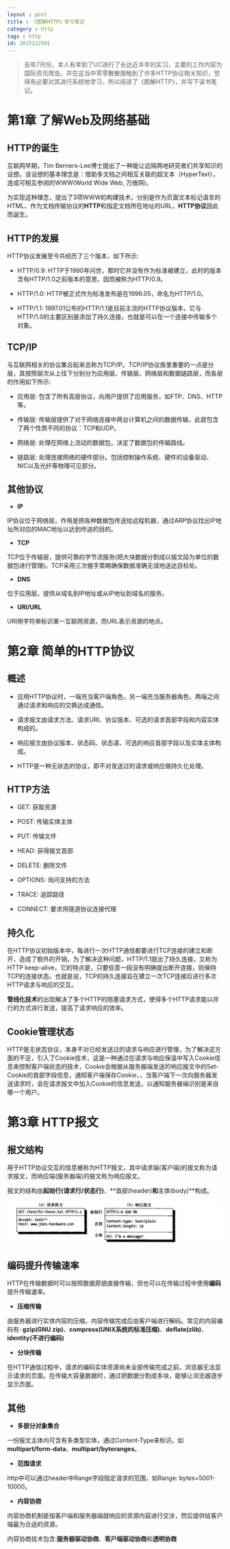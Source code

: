 ```yaml
---
layout : post
title : 《图解HTTP》学习笔记
category : http
tags : http
id: 2015122501
---
```


> 去年7月份，本人有幸到了UC进行了长达近半年的实习，主要的工作内容为国际资讯爬虫，并在这当中零零散散接触到了许多HTTP协议相关知识，觉得有必要对其进行系统地学习，所以阅读了《图解HTTP》，并写下读书笔记。

# **第1章 了解Web及网络基础**

## **HTTP的诞生**

互联网早期，Tim Berners-Lee博士提出了一种能让远隔两地研究者们共享知识的设想。该设想的基本理念是：借助多文档之间相互关联的超文本（HyperText），连成可相互参阅的WWW(World Wide Web, 万维网)。

为实现这种理念，提出了3项WWW的构建技术，分别是作为页面文本标记语言的HTML、作为文档传输协议的**HTTP**和指定文档所在地址的URL，**HTTP协议**因此而诞生。

## **HTTP的发展**

HTTP协议发展至今共经历了三个版本，如下所示:

* HTTP/0.9: HTTP于1990年问世，那时它并没有作为标准被建立，此时的版本含有HTTP/1.0之前版本的意思，因而被称为HTTP/0.9。

* HTTP/1.0: HTTP被正式作为标准发布是在1996.05，命名为HTTP/1.0。
	
* HTTP/1.1: 1997.01公布的HTTP/1.1是目前主流的HTTP协议版本，它与HTTP/1.0的主要区别是添加了持久连接，也就是可以在一个连接中传输多个对象。

## **TCP/IP**

与互联网相关的协议集合起来总称为TCP/IP。TCP/IP协议族里重要的一点是分层，其按照层次从上往下分别分为应用层、传输层、网络层和数据链路层，而各层的作用如下所示:

* 应用层: 包含了所有高层协议，向用户提供了应用服务，如FTP、DNS、HTTP等。

* 传输层: 传输层提供了对于网络连接中两台计算机之间的数据传输，此层包含了两个性质不同的协议：TCP和UDP。

* 网络层: 处理在网络上流动的数据包，决定了数据包的传输路线。

* 链路层: 处理连接网络的硬件部分。包括控制操作系统、硬件的设备驱动、NIC以及光纤等物理可见部分。

## **其他协议**

* **IP**

IP协议位于网络层，作用是把各种数据包传送给远程机器，通过ARP协议找出IP地址所对应的MAC地址以达到传送的目的。

* **TCP**

TCP位于传输层，提供可靠的字节流服务(把大块数据分割成以报文段为单位的数据包进行管理)。TCP采用三次握手策略确保数据准确无误地送达目标处。

* **DNS**

位于应用层，提供从域名到IP地址或从IP地址到域名的服务。

* **URI/URL**

URI用字符串标识某一互联网资源，而URL表示资源的地点。


# **第2章 简单的HTTP协议**

## **概述**

* 应用HTTP协议时，一端充当客户端角色，另一端充当服务器角色，两端之间通过请求和响应的交换达成通信。

* 请求报文由请求方法、请求URI、协议版本、可选的请求首部字段和内容实体构成的。

* 响应报文由协议版本、状态码、状态语、可选的响应首部字段以及实体主体构成。

* HTTP是一种无状态的协议，即不对发送过的请求或响应做持久化处理。

## **HTTP方法**

* GET: 获取资源

* POST: 传输实体主体

* PUT: 传输文件

* HEAD: 获得报文首部

* DELETE: 删除文件

* OPTIONS: 询问支持的方法

* TRACE: 追踪路径

* CONNECT: 要求用隧道协议连接代理

## **持久化**

在HTTP协议初始版本中，每进行一次HTTP通信都要进行TCP连接的建立和断开，造成了额外的开销，为了解决这种问题，HTTP/1.1提出了持久连接，又称为HTTP keep-alive，它的特点是，只要任意一段没有明确提出断开连接，则保持TCP的连接状态。也就是说，TCP的持久连接旨在建立一次TCP连接后进行多次HTTP请求与响应的交互。

**管线化技术**的出现解决了多个HTTP的阻塞请求方式，使得多个HTTP请求能以并行的方式进行发送，提高了请求响应的效率。

## **Cookie管理状态**

HTTP是无状态协议，本身不对已经发送过的请求与响应进行管理，为了解决这方面的不足，引入了Cookie技术，这是一种通过在请求与响应保温中写入Cookie信息来控制客户端状态的技术，Cookie会根据从服务器端发送的响应报文中的Set-Cookie的首部字段信息，通知客户端保存Cookie，，当客户端下一次向服务器发送请求时，会在请求报文中加入Cookie的信息发送，以通知服务器端识别是来自哪一个用户。

# **第3章 HTTP报文**

## **报文结构**

用于HTTP协议交互的信息被称为HTTP报文，其中请求端(客户端)的报文称为请求报文，而响应端(服务器端)的报文称为响应报文。

报文的结构由**起始行(请求行/状态行)**、**首部(header)**和**主体(body)**构成。

<img src="/img/posts/http/structure.jpg" alt="http报文结构">

## **编码提升传输速率**

HTTP在传输数据时可以按照数据原貌直接传输，但也可以在传输过程中使用**编码**提升传输速率。

* **压缩传输**

由服务器进行实体内容的压缩，内容传输完成后由客户端进行解码。常见的内容编码有:
**gzip(GNU zip)**、**compress(UNIX系统的标准压缩)**、**deflate(zlib)**、**identity(不进行编码)**

* **分块传输**

在HTTP通信过程中，请求的编码实体资源尚未全部传输完成之前，浏览器无法显示请求的页面。在传输大容量数据时，通过把数据分割成多块，能够让浏览器逐步显示页面。

## **其他**

* **多部分对象集合**

一份报文主体内可含有多类型实体，通过Content-Type来标识。如**multipart/form-data**、**multipart/byteranges**。

* **范围请求**

http中可以通过header中Range字段指定请求的范围，如Range: bytes=5001-10000。

* **内容协商**

内容协商机制是指客户端和服务器端就响应的资源内容进行交涉，然后提供给客户端最为合适的资源。

内容协商技术包含:**服务器驱动协商**、**客户端驱动协商**和**透明协商**






